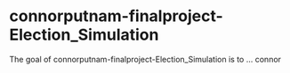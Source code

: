 
# connorputnam-finalproject-Election_Simulation

<!-- badges: start -->
<!-- badges: end -->

The goal of connorputnam-finalproject-Election_Simulation is to ...
connor